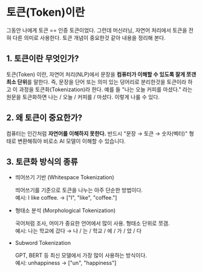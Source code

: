# 토큰(Token)이란

그동안 나에게 토큰 == 인증 토큰이었다. 그런데 머신러닝, 자연어 처리에서 토큰을 전혀 다른 의미로 사용한다.
토큰 개념이 중요한것 같아 내용을 정리해 본다.

## 1. 토큰이란 무엇인가?

토큰(Token) 이란, 자연어 처리(NLP)에서 문장을 **컴퓨터가 이해할 수 있도록 잘게 쪼갠 최소 단위**를 말한다.
즉, 문장을 단어 또는 의미 있는 덩어리로 분리한것을 토큰이라 하고 이 과정을 토큰화(Tokenization)라 한다.
예를 들 "나는 오늘 커피를 마셨다." 라는 원문을 토큰화하면 나는 / 오늘 / 커피를 / 마셨다. 이렇게 나룰 수 있다.

## 2. 왜 토큰이 중요한가?

컴퓨터는 인간처럼 **자연어를 이해하지 못한다.**
반드시 "문장 → 토큰 → 숫자(벡터)" 형태로 변환해줘야 비로소 AI 모델이 이해할 수 있습니다.

## 3. 토큰화 방식의 종류

- 띄어쓰기 기반 (Whitespace Tokenization)

    띄어쓰기를 기준으로 토큰을 나누는 아주 단순한 방법이다.  
    예시: I like coffee. → ["I", "like", "coffee."]

- 형태소 분석 (Morphological Tokenization)

    국어처럼 조사, 어미가 중요한 언어에서 많이 사용. 형태소 단위로 쪼갬.  
    예시: 나는 학교에 갔다 → 나 / 는 / 학교 / 에 / 가 / 았 / 다

- Subword Tokenization

    GPT, BERT 등 최신 모델에서 가장 많이 사용하는 방식이다.  
    예시: unhappiness → ["un", "happiness"]
